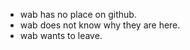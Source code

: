 

<!---
lawliuwuu/lawliuwuu is a ✨ special ✨ repository because its `README.md` (this file) appears on your GitHub profile.
You can click the Preview link to take a look at your changes.
--->
- wab has no place on github.
- wab does not know why they are here.
- wab wants to leave.
